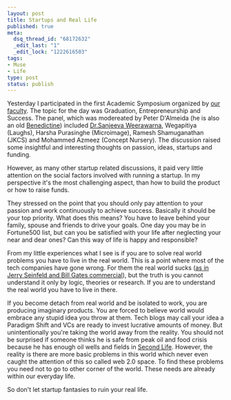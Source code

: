 ```yaml
--- 
layout: post
title: Startups and Real Life
published: true
meta: 
  dsq_thread_id: "68172632"
  _edit_last: "1"
  _edit_lock: "1222616503"
tags: 
- Muse
- Life
type: post
status: publish
---
```

Yesterday I participated in the first Academic Symposium organized by <a title="Faculty of IT, University of Moratuwa" href="http://fit.uom.lk">our faculty</a>. The topic for the day was Graduation, Entrepreneurship and Success. The panel, which was modereated by Peter D'Almeida (he is also an old <a href="http://stbenedictscollege.org">Benedictine</a>) included <a href="http://sanjiva.weerawarana.org/">Dr.Sanjeeva Weerawarna</a>, Wegapitiya (Laughs), Harsha Purasinghe (Microimage), Ramesh Shamuganathan (JKCS) and Mohammed Azmeez (Concept Nursery). The discussion raised some insightful and interesting thoughts on passion, ideas, startups and funding.

However, as many other startup related discussions, it paid very little attention on the social factors involved with running a startup. In my perspective it's the most challenging aspect, than how to build the product or how to raise funds.

They stressed on the point that you should only pay attention to your passion and work continuously to achieve success. Basically it should be your top priority. What does this means? You have to leave behind your family, spouse and friends to drive your goals. One day you may be in Fortune500 list, but can you be satisfied with your life after neglecting your near and dear ones? Can this way of life is happy and responsible?

From my little experiences what I see is if you are to solve real world problems you have to live in the real world. This is a point where most of the tech companies have gone wrong. For them the real world sucks (<a href="http://www.youtube.com/watch?v=gBWPf1BWtkw">as in Jerry Seinfeld and Bill Gates commercial</a>), but the truth is you cannot understand it only by logic, theories or research. If you are to understand the real world you have to live in there.

If you become detach from real world and be isolated to work, you are producing imaginary products. You are forced to believe world would embrace any stupid idea you throw at them. Tech blogs may call your idea a Paradigm Shift and VCs are ready to invest lucrative amounts of money. But unintentionally you're taking the world away from the reality. You should not be surprised if someone thinks he is safe from peak oil and food crisis because he has enough oil wells and fields in <a href="http://www.secondlife.com/">Second Life</a>. However, the reality is there are more basic problems in this world which never even caught the attention of this so called web 2.0 space. To find these problems you need not to go to other corner of the world. These needs are already within our everyday life.

So don't let startup fantasies to ruin your real life.

